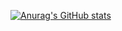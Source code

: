 [![Anurag's GitHub stats](https://github-readme-stats.vercel.app/api?username=hckmtrx&count_private=true&show_icons=true&theme=transparent&hide_border=true&title_color=b5d147&text_color=4573a3)](https://github.com/anuraghazra/github-readme-stats)
